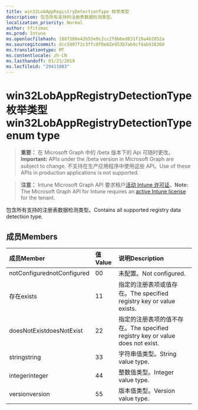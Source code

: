 ```yaml
---
title: win32LobAppRegistryDetectionType 枚举类型
description: 包含所有支持的注册表数据检测类型。
localization_priority: Normal
author: tfitzmac
ms.prod: Intune
ms.openlocfilehash: 188f206e42b55e0c2cc2f8b6ed831f19a4b2052a
ms.sourcegitcommit: dcc5907f2c3ffc0f0e82e953b7ab9cf4ab938360
ms.translationtype: MT
ms.contentlocale: zh-CN
ms.lasthandoff: 01/23/2019
ms.locfileid: "29411083"
---
```

# <a name="win32lobappregistrydetectiontype-enum-type"></a><span data-ttu-id="80027-103">win32LobAppRegistryDetectionType 枚举类型</span><span class="sxs-lookup"><span data-stu-id="80027-103">win32LobAppRegistryDetectionType enum type</span></span>

> <span data-ttu-id="80027-104">**重要：** 在 Microsoft Graph 中的 /beta 版本下的 Api 可随时更改。</span><span class="sxs-lookup"><span data-stu-id="80027-104">**Important:** APIs under the /beta version in Microsoft Graph are subject to change.</span></span> <span data-ttu-id="80027-105">不支持在生产应用程序中使用这些 API。</span><span class="sxs-lookup"><span data-stu-id="80027-105">Use of these APIs in production applications is not supported.</span></span>

> <span data-ttu-id="80027-106">**注意：** Intune Microsoft Graph API 要求租户[活动 Intune 许可证](https://go.microsoft.com/fwlink/?linkid=839381)。</span><span class="sxs-lookup"><span data-stu-id="80027-106">**Note:** The Microsoft Graph API for Intune requires an [active Intune license](https://go.microsoft.com/fwlink/?linkid=839381) for the tenant.</span></span>

<span data-ttu-id="80027-107">包含所有支持的注册表数据检测类型。</span><span class="sxs-lookup"><span data-stu-id="80027-107">Contains all supported registry data detection type.</span></span>

## <a name="members"></a><span data-ttu-id="80027-108">成员</span><span class="sxs-lookup"><span data-stu-id="80027-108">Members</span></span>
|<span data-ttu-id="80027-109">成员</span><span class="sxs-lookup"><span data-stu-id="80027-109">Member</span></span>|<span data-ttu-id="80027-110">值</span><span class="sxs-lookup"><span data-stu-id="80027-110">Value</span></span>|<span data-ttu-id="80027-111">说明</span><span class="sxs-lookup"><span data-stu-id="80027-111">Description</span></span>|
|:---|:---|:---|
|<span data-ttu-id="80027-112">notConfigured</span><span class="sxs-lookup"><span data-stu-id="80027-112">notConfigured</span></span>|<span data-ttu-id="80027-113">0</span><span class="sxs-lookup"><span data-stu-id="80027-113">0</span></span>|<span data-ttu-id="80027-114">未配置。</span><span class="sxs-lookup"><span data-stu-id="80027-114">Not configured.</span></span>|
|<span data-ttu-id="80027-115">存在</span><span class="sxs-lookup"><span data-stu-id="80027-115">exists</span></span>|<span data-ttu-id="80027-116">1</span><span class="sxs-lookup"><span data-stu-id="80027-116">1</span></span>|<span data-ttu-id="80027-117">指定的注册表项或值存在。</span><span class="sxs-lookup"><span data-stu-id="80027-117">The specified registry key or value exists.</span></span>|
|<span data-ttu-id="80027-118">doesNotExist</span><span class="sxs-lookup"><span data-stu-id="80027-118">doesNotExist</span></span>|<span data-ttu-id="80027-119">2</span><span class="sxs-lookup"><span data-stu-id="80027-119">2</span></span>|<span data-ttu-id="80027-120">指定的注册表项的值不存在。</span><span class="sxs-lookup"><span data-stu-id="80027-120">The specified registry key or value does not exist.</span></span>|
|<span data-ttu-id="80027-121">string</span><span class="sxs-lookup"><span data-stu-id="80027-121">string</span></span>|<span data-ttu-id="80027-122">3</span><span class="sxs-lookup"><span data-stu-id="80027-122">3</span></span>|<span data-ttu-id="80027-123">字符串值类型。</span><span class="sxs-lookup"><span data-stu-id="80027-123">String value type.</span></span>|
|<span data-ttu-id="80027-124">integer</span><span class="sxs-lookup"><span data-stu-id="80027-124">integer</span></span>|<span data-ttu-id="80027-125">4</span><span class="sxs-lookup"><span data-stu-id="80027-125">4</span></span>|<span data-ttu-id="80027-126">整数值类型。</span><span class="sxs-lookup"><span data-stu-id="80027-126">Integer value type.</span></span>|
|<span data-ttu-id="80027-127">version</span><span class="sxs-lookup"><span data-stu-id="80027-127">version</span></span>|<span data-ttu-id="80027-128">5</span><span class="sxs-lookup"><span data-stu-id="80027-128">5</span></span>|<span data-ttu-id="80027-129">版本值类型。</span><span class="sxs-lookup"><span data-stu-id="80027-129">Version value type.</span></span>|




